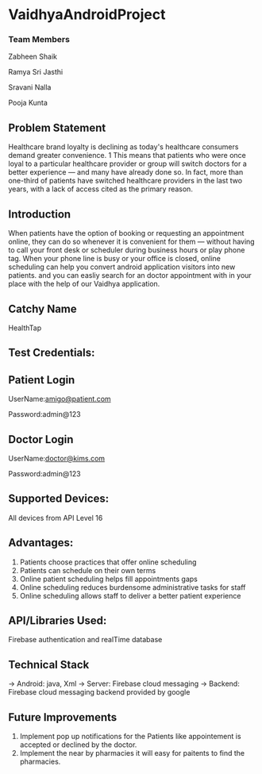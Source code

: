 # VaidhyaAndroidProject

### Team Members
Zabheen Shaik

Ramya Sri Jasthi

Sravani Nalla

Pooja Kunta

## Problem Statement
Healthcare brand loyalty is declining as today's healthcare consumers demand greater convenience. 1 This means that patients who were once loyal to a particular healthcare provider or group will switch doctors for a better experience — and many have already done so. In fact, more than one-third of patients have switched healthcare providers in the last two years, with a lack of access cited as the primary reason.

## Introduction
When patients have the option of booking or requesting an appointment online, they can do so whenever it is convenient for them — without having to call your front desk or scheduler during business hours or play phone tag. When your phone line is busy or your office is closed, online scheduling can help you convert android application visitors into new patients. and you can easliy search for an doctor appointment with in your place with the help of our Vaidhya application.


## Catchy Name

HealthTap

## Test Credentials:

## Patient Login

UserName:amigo@patient.com

Password:admin@123

## Doctor Login

UserName:doctor@kims.com	

Password:admin@123

## Supported Devices:

All devices from API Level 16

## Advantages:

1. Patients choose practices that offer online scheduling
2. Patients can schedule on their own terms
3. Online patient scheduling helps fill appointments gaps
4. Online scheduling reduces burdensome administrative tasks for staff
5. Online scheduling allows staff to deliver a better patient experience


## API/Libraries Used:

Firebase authentication
and realTime database


## Technical Stack

-> Android: java, Xml
-> Server: Firebase cloud messaging
-> Backend: Firebase cloud messaging backend provided by google



## Future Improvements
1) Implement pop up notifications for the Patients like appointement is accepted or declined by the doctor.
2) Implement the near by pharmacies it will easy for paitents to find the pharmacies.
